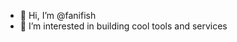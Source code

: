 - 👋 Hi, I’m @fanifish
- 👀 I’m interested in building cool tools and services

<!---
fanifish/fanifish is a ✨ special ✨ repository because its `README.md` (this file) appears on your GitHub profile.
You can click the Preview link to take a look at your changes.
--->
